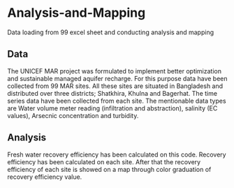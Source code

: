 # Analysis-and-Mapping
Data loading from 99 excel sheet and conducting analysis and mapping
## Data
The UNICEF MAR project was formulated to implement better optimization and sustainable managed aquifer recharge. For this purpose data have been collected from 99 MAR sites. All these sites are situated in Bangladesh and distributed over three districts; Shatkhira, Khulna and Bagerhat. The time series data have been collected from each site. The mentionable data types are Water volume meter reading (infiltration and abstraction), salinity (EC values), Arsecnic concentration and turbidity.
## Analysis
Fresh water recovery efficiency has been calculated on this code. Recovery efficiency has been calculated on each site. After that the recovery efficiency of each site is showed on a map through color graduation of recovery efficiency value.
